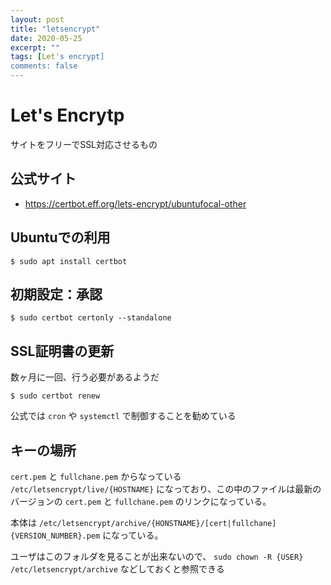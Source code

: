 ```yaml
---
layout: post
title: "letsencrypt"
date: 2020-05-25
excerpt: ""
tags: [Let's encrypt]
comments: false
---
```


# Let's Encrytp 

サイトをフリーでSSL対応させるもの

## 公式サイト

 - https://certbot.eff.org/lets-encrypt/ubuntufocal-other

## Ubuntuでの利用

```console
$ sudo apt install certbot
```


## 初期設定：承認

```console
$ sudo certbot certonly --standalone
```

## SSL証明書の更新

数ヶ月に一回、行う必要があるようだ

```console
$ sudo certbot renew
```

公式では `cron` や `systemctl` で制御することを勧めている


## キーの場所

`cert.pem` と `fullchane.pem` からなっている  
`/etc/letsencrypt/live/{HOSTNAME}` になっており、この中のファイルは最新のバージョンの `cert.pem` と `fullchane.pem` のリンクになっている。    

本体は `/etc/letsencrypt/archive/{HONSTNAME}/[cert|fullchane]{VERSION_NUMBER}.pem` になっている。 

ユーザはこのフォルダを見ることが出来ないので、 `sudo chown -R {USER} /etc/letsencrypt/archive` などしておくと参照できる
